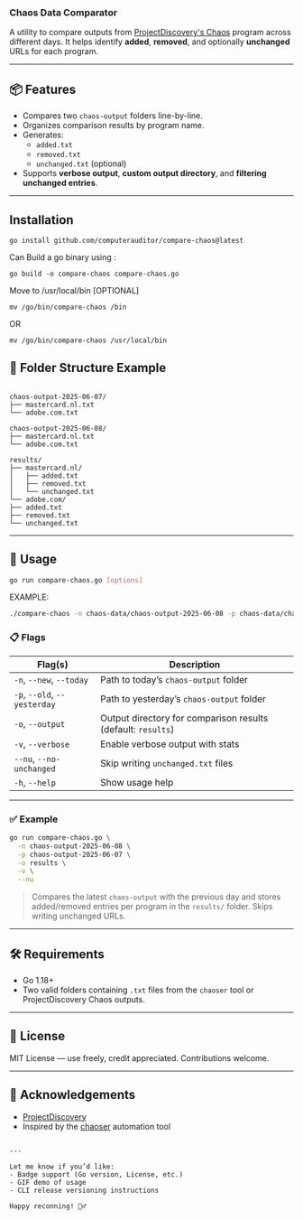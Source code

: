 ### Chaos Data Comparator

A utility to compare outputs from [ProjectDiscovery's Chaos](https://chaos.projectdiscovery.io/) program across different days. It helps identify **added**, **removed**, and optionally **unchanged** URLs for each program.

---

## 📦 Features

- Compares two `chaos-output` folders line-by-line.
- Organizes comparison results by program name.
- Generates:
  - `added.txt`
  - `removed.txt`
  - `unchanged.txt` (optional)
- Supports **verbose output**, **custom output directory**, and **filtering unchanged entries**.

---

## Installation

```
go install github.com/computerauditor/compare-chaos@latest
```

Can Build a go binary using : 
```
go build -o compare-chaos compare-chaos.go
```
Move to /usr/local/bin [OPTIONAL]

```
mv /go/bin/compare-chaos /bin
```

OR
```
mv /go/bin/compare-chaos /usr/local/bin
```

## 📂 Folder Structure Example

```

chaos-output-2025-06-07/
├── mastercard.nl.txt
└── adobe.com.txt

chaos-output-2025-06-08/
├── mastercard.nl.txt
└── adobe.com.txt

results/
├── mastercard.nl/
│   ├── added.txt
│   ├── removed.txt
│   └── unchanged.txt
└── adobe.com/
├── added.txt
├── removed.txt
└── unchanged.txt

````

---

## 🚀 Usage

```bash
go run compare-chaos.go [options]
````
EXAMPLE:
```bash
./compare-chaos -n chaos-data/chaos-output-2025-06-08 -p chaos-data/chaos-output-2025-06-07/ -output output/results -nu
````

### 📋 Flags

| Flag(s)                      | Description                                                  |
| ---------------------------- | ------------------------------------------------------------ |
| `-n`, `--new`, `--today`     | Path to today’s `chaos-output` folder                        |
| `-p`, `--old`, `--yesterday` | Path to yesterday’s `chaos-output` folder                    |
| `-o`, `--output`             | Output directory for comparison results (default: `results`) |
| `-v`, `--verbose`            | Enable verbose output with stats                             |
| `--nu`, `--no-unchanged`     | Skip writing `unchanged.txt` files                           |
| `-h`, `--help`               | Show usage help                                              |

---

### ✅ Example

```bash
go run compare-chaos.go \
  -n chaos-output-2025-06-08 \
  -p chaos-output-2025-06-07 \
  -o results \
  -v \
  --nu
```

> Compares the latest `chaos-output` with the previous day and stores added/removed entries per program in the `results/` folder. Skips writing unchanged URLs.

---

## 🛠 Requirements

* Go 1.18+
* Two valid folders containing `.txt` files from the `chaoser` tool or ProjectDiscovery Chaos outputs.

---

## 📄 License

MIT License — use freely, credit appreciated. Contributions welcome.

---

## 🤝 Acknowledgements

* [ProjectDiscovery](https://projectdiscovery.io/)
* Inspired by the [chaoser](https://github.com/computerauditor/chaoser) automation tool

```

---

Let me know if you’d like:
- Badge support (Go version, License, etc.)
- GIF demo of usage
- CLI release versioning instructions

Happy reconning! 🕵️‍♂️
```
